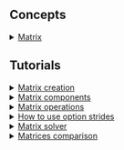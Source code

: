 ## Concepts

<details>
  <summary><a href="./concept/Matrix.md">
    Matrix
  </a></summary>
    A vector or set of vectors that is interpreted as a matrix.
</details>

## Tutorials

<details>
  <summary><a href="./tutorial/MatrixCreation.md">
    Matrix creation
  </a></summary>
    How to create a matrix.
</details>

<details>
  <summary><a href="./tutorial/MatrixComponents.md">
    Matrix components
  </a></summary>
    How to get a row, column, element, scalar, or submatrix of a particular matrix.
</details>

<details>
  <summary><a href="./tutorial/MatrixOperations.md">
    Matrix operations
  </a></summary>
    Overview of operations on matrices.
</details>

<details>
  <summary><a href="./tutorial/MatrixOperations.md">
    How to use option strides
  </a></summary>
    How to use the option <code>stride</code> to interpret the buffer as a matrix.
</details>

<details>
  <summary><a href="./tutorial/Solve.md">
    Matrix solver
  </a></summary>
    Solving systems of linear equations.
</details>

<details>
  <summary><a href="./tutorial/MatricesComparison.md">
    Matrices comparison
  </a></summary>
    Instruments to compare matrices.
</details>
